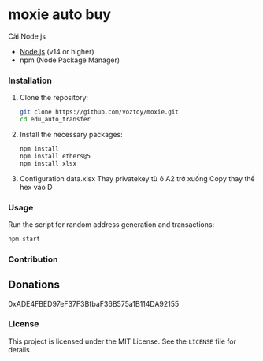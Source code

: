 # moxie auto buy

Cài Node js

- [Node.js](https://nodejs.org/) (v14 or higher)
- npm (Node Package Manager)

### Installation

1. Clone the repository:

   ```bash
   git clone https://github.com/voztoy/moxie.git
   cd edu_auto_transfer
   ```

2. Install the necessary packages:

   ```bash
   npm install
   npm install ethers@5
   npm install xlsx
   ```
3.  Configuration data.xlsx
Thay privatekey từ ô A2 trở xuống
Copy thay thế hex vào D


### Usage

Run the script for random address generation and transactions:

   ```bash
   npm start
   ```


### Contribution


## Donations

0xADE4FBED97eF37F3BfbaF36B575a1B114DA92155

### License

This project is licensed under the MIT License. See the `LICENSE` file for details.
